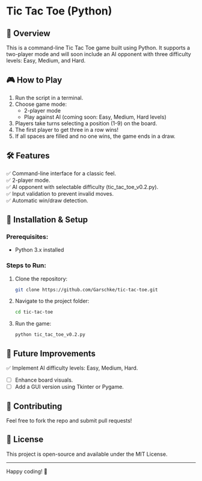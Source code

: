 # Tic Tac Toe (Python)

## 📌 Overview
This is a command-line Tic Tac Toe game built using Python. It supports a two-player mode and will soon include an AI opponent with three difficulty levels: Easy, Medium, and Hard.

## 🎮 How to Play
1. Run the script in a terminal.
2. Choose game mode:
   - 2-player mode
   - Play against AI (coming soon: Easy, Medium, Hard levels)
3. Players take turns selecting a position (1-9) on the board.
4. The first player to get three in a row wins!
5. If all spaces are filled and no one wins, the game ends in a draw.

## 🛠 Features
✅ Command-line interface for a classic feel.  
✅ 2-player mode.  
✅ AI opponent with selectable difficulty (tic_tac_toe_v0.2.py).  
✅ Input validation to prevent invalid moves.  
✅ Automatic win/draw detection.  

## 🚀 Installation & Setup
### **Prerequisites:**
- Python 3.x installed

### **Steps to Run:**
1. Clone the repository:
   ```sh
   git clone https://github.com/Garschke/tic-tac-toe.git
   ```
2. Navigate to the project folder:
   ```sh
   cd tic-tac-toe
   ```
3. Run the game:
   ```sh
   python tic_tac_toe_v0.2.py
   ```

## 🔮 Future Improvements
 ✅ Implement AI difficulty levels: Easy, Medium, Hard.
- [ ] Enhance board visuals.
- [ ] Add a GUI version using Tkinter or Pygame.

## 🤝 Contributing
Feel free to fork the repo and submit pull requests!

## 📜 License
This project is open-source and available under the MIT License.

---
Happy coding! 🎉

